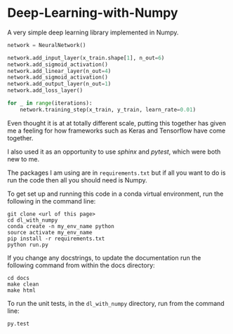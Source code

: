 # Deep-Learning-with-Numpy

A very simple deep learning library implemented in Numpy.

```python
network = NeuralNetwork()

network.add_input_layer(x_train.shape[1], n_out=6)
network.add_sigmoid_activation()
network.add_linear_layer(n_out=4)
network.add_sigmoid_activation()
network.add_output_layer(n_out=1)
network.add_loss_layer()

for _ in range(iterations):
    network.training_step(x_train, y_train, learn_rate=0.01)
```

Even thought it is at at totally different scale, putting this together has given me a feeling for how frameworks such as Keras and Tensorflow have come together. 

I also used it as an opportunity to use *sphinx* and *pytest*, which were both new to me.

The packages I am using are in `requirements.txt` but if all you want to do is run the code then all you should need is Numpy.

To get set up and running this code in a conda virtual environment, run the following in the command line:

```shell
git clone <url of this page>
cd dl_with_numpy
conda create -n my_env_name python
source activate my_env_name
pip install -r requirements.txt
python run.py
```
If you change any docstrings, to update the documentation run the following command from within the docs directory:

```shell
cd docs
make clean
make html
```

To run the unit tests, in the `dl_with_numpy` directory, run from the command line:

```shell
py.test
```
